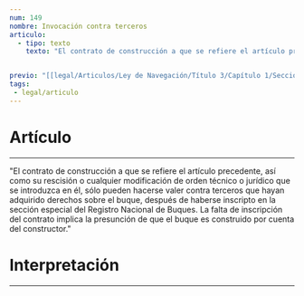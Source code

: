 ```yaml
---
num: 149
nombre: Invocación contra terceros
articulo: 
  - tipo: texto
    texto: "El contrato de construcción a que se refiere el artículo precedente, así como su rescisión o cualquier modificación de orden técnico o jurídico que se introduzca en él, sólo pueden hacerse valer contra terceros que hayan adquirido derechos sobre el buque, después de haberse inscripto en la sección especial del Registro Nacional de Buques. La falta de inscripción del contrato implica la presunción de que el buque es construido por cuenta del constructor."


previo: "[[legal/Articulos/Ley de Navegación/Título 3/Capítulo 1/Sección 1/Sección 1, Del contrato de construcción del buque y del artefacto.md|Sección 1, Del contrato de construcción del buque y del artefacto]]"
tags: 
 - legal/articulo
---
```

# Artículo
---
"El contrato de construcción a que se refiere el artículo precedente, así como su rescisión o cualquier modificación de orden técnico o jurídico que se introduzca en él, sólo pueden hacerse valer contra terceros que hayan adquirido derechos sobre el buque, después de haberse inscripto en la sección especial del Registro Nacional de Buques. La falta de inscripción del contrato implica la presunción de que el buque es construido por cuenta del constructor."

# Interpretación
---
